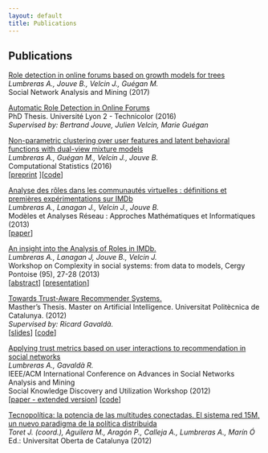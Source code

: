 ```yaml
---
layout: default
title: Publications
---
```


## Publications

[Role detection in online forums based on growth models for trees](https://www.springer.com/computer/database+management+%26+information+retrieval/journal/13278)<br>
*Lumbreras A., Jouve B., Velcin J., Guégan M.* <br>
Social Network Analysis and Mining (2017)

[Automatic Role Detection in Online Forums](https://tel.archives-ouvertes.fr/tel-01439342/) <br>
PhD Thesis. Université Lyon 2 - Technicolor (2016) <br>
*Supervised by: Bertrand Jouve, Julien Velcin, Marie Guégan* <br>

[Non-parametric clustering over user features and latent behavioral functions with dual-view mixture models](http://link.springer.com/article/10.1007/s00180-016-0668-0) <br>
*Lumbreras A., Guégan M., Velcin J., Jouve B.* <br>
Computational Statistics (2016)   <br>
[[preprint](https://github.com/alumbreras/Dual-DPGMM/blob/master/doc/ComputStat%20submission/dualview_clustering_camera.pdf) ][[code](https://github.com/alumbreras/Dual-DPGMM)]

[Analyse des rôles dans les communautés virtuelles : définitions et premières expérimentations sur IMDb](http://lipn.univ-paris13.fr/marami2013/MARAMI13/Programme_2.html) <br>
*Lumbreras A., Lanagan J., Velcin J.,  Jouve B.* <br>
Modèles et Analyses Réseau : Approches Mathématiques et Informatiques (2013)<br>
[[paper](http://arxiv.org/ftp/arxiv/papers/1309/1309.7187.pdf)]

[An insight into the Analysis of Roles in IMDb.](http://complexity-in-social-systems.u-cergy.fr/?page_id=326)   <br>
*Lumbreras A., Lanagan J, Jouve B., Velcin J.* <br>
Workshop on Complexity in social systems: from data to models, Cergy Pontoise (95), 27-28 (2013) <br>
[[abstract](http://albertolumbreras.net/files/Lumbreras_et_al_2013_1.pdf)] [[presentation](http://albertolumbreras.net/files/Lumbreras_et_al_2013_1_slides.pdf)]

[Towards Trust-Aware Recommender Systems.](http://albertolumbreras.net/files/Lumbreras_MasterThesis.pdf) <br>
Masther’s Thesis. Master on Artificial Intelligence. Universitat Politècnica de Catalunya. (2012) <br>
*Supervised by: Ricard Gavaldà.* <br>
[[slides](http://www.slideshare.net/anarcaster/towards-trustaware-recommender-systems)] [[code](https://bitbucket.org/alumbreras/trust-aware-recommender-system-for-tweets)]

[Applying trust metrics based on user interactions to recommendation in social networks](http://ieeexplore.ieee.org/document/6425600/)<br> 
*Lumbreras A., Gavaldà R.* <br>
IEEE/ACM International Conference on Advances in Social Networks Analysis and Mining    <br>
Social Knowledge Discovery and Utilization Workshop  (2012)  <br> 
[[paper - extended version](http://albertolumbreras.net/files/Lumbreras_Gavalda_ASONAM_2012_extversion.pdf)]
[[code](https://bitbucket.org/alumbreras/trust-aware-recommender-system-for-tweets/)]

[Tecnopolítica: la potencia de las multitudes conectadas. El sistema red 15M, un nuevo paradigma de la política distribuida](http://tecnopolitica.net/sites/default/files/1878-5799-3-PB%20%282%29.pdf)   <br>
*Toret J. (coord.), Aguilera M., Aragón P., Calleja A., Lumbreras A., Marín Ó* <br>
Ed.: Universitat Oberta de Catalunya (2012)  
